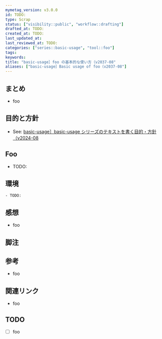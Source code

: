 ```yaml
---
mymetag_version: v3.0.0
id: TODO:
type: Scrap
status: ["visibility::public", "workflow::drafting"]
drafted_at: TODO:
created_at: TODO:
last_updated_at:
last_reviewed_at: TODO:
categories: ["series::basic-usage", "tool::foo"]
tags:
keywords:
title: "basic-usage］foo の基本的な使い方（v2037-08"
aliases: ["basic-usage］Basic usage of foo（v2037-08"]
---
```


## まとめ

- foo

## 目的と方針

- See: [basic-usage］basic-usage シリーズのテキストを書く目的・方針（v2024-08](./63922cb4-c692-4126-9a87-1ffbbbbbffbe.md)

## Foo

- TODO:

## 環境

```console
- TODO:
```

## 感想

- foo

## 脚注

[^1]: foobarbaz

## 参考

- foo

## 関連リンク

- foo

## TODO

- [ ] foo
